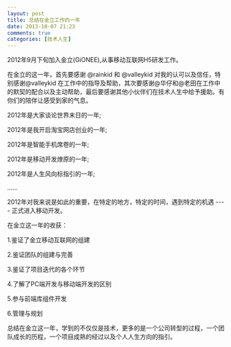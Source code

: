 ```yaml
---
layout: post
title: 总结在金立工作的一年
date: 2013-10-07 21:23
comments: true
categories: [技术人生]
---
```


2012年9月下旬加入金立(GiONEE),从事移动互联网H5研发工作。

在金立的这一年，首先要感谢 @rainkid 和 @valleykid 对我的认可以及信任，特别感谢@valleykid 在工作中的指导及帮助，其次要感谢@华仔和@老田在工作中的默契的配合以及主动帮助，最后要感谢其他小伙伴们在技术人生中给予援助。有你们的陪伴让感受到家的气息。

2012年是大家谈论世界末日的一年;

2012年是我开启淘宝网店创业的一年;

2012年是智能手机席卷的一年;

2012年是移动开发燎原的一年;

2012年是人生风向标指引的一年;

......

2012年对我来说是如此的重要，在特定的地方，特定的时间，遇到特定的机遇 ---- 正式进入移动开发。

在金立这一年的收获：

1.鉴证了金立移动互联网的组建

2.鉴证团队的组建与完善

3.鉴证了项目迭代的各个环节

4.了解了PC端开发与移动端开发的区别

5.参与前端库组件开发

6.管理与规划

总结在金立这一年，学到的不仅仅是技术，更多的是一个公司转型的过程，一个团队成长的历程，一个项目成熟的经过以及个人人生方向的指引。
